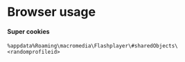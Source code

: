 # Browser usage

#### Super cookies

```
%appdata%Roaming\macromedia\Flashplayer\#sharedObjects\<randomprofileid>
```
